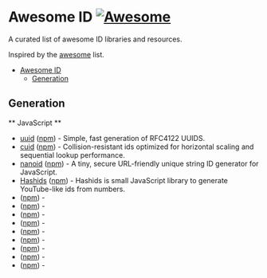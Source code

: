 # Awesome ID [![Awesome](https://cdn.rawgit.com/sindresorhus/awesome/d7305f38d29fed78fa85652e3a63e154dd8e8829/media/badge.svg)](https://github.com/sindresorhus/awesome)
A curated list of awesome ID libraries and resources.

Inspired by the [awesome](https://github.com/sindresorhus/awesome) list.

* [Awesome ID](#awesome-id)
  * [Generation](#generation)

## Generation

** JavaScript **

* [uuid](https://github.com/kelektiv/node-uuid) ([npm](https://www.npmjs.com/package/uuid)) - Simple, fast generation of RFC4122 UUIDS.
* [cuid](https://github.com/ericelliott/cuid) ([npm](https://www.npmjs.com/package/cuid)) - Collision-resistant ids optimized for horizontal scaling and sequential lookup performance.
* [nanoid](https://github.com/ai/nanoid) ([npm](https://www.npmjs.com/package/nanoid)) - A tiny, secure URL-friendly unique string ID generator for JavaScript.
* [Hashids](https://github.com/ivanakimov/hashids.js) ([npm](https://www.npmjs.com/package/hashids)) - Hashids is small JavaScript library to generate YouTube-like ids from numbers.
* []() ([npm]()) - 
* []() ([npm]()) - 
* []() ([npm]()) - 
* []() ([npm]()) - 
* []() ([npm]()) - 
* []() ([npm]()) - 
* []() ([npm]()) - 
* []() ([npm]()) - 
* []() ([npm]()) - 

